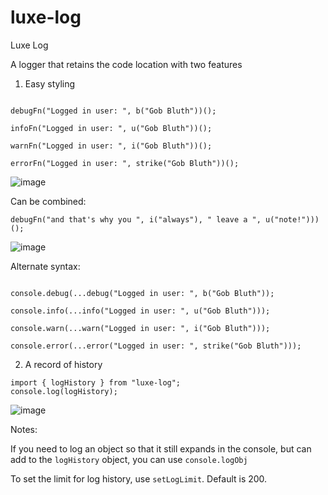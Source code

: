 # luxe-log
Luxe Log

A logger that retains the code location with two features

1) Easy styling

```import { debugFn, infoFn, warnFn, errorFn, b, u, i, strike } from "luxe-log";

debugFn("Logged in user: ", b("Gob Bluth"))();

infoFn("Logged in user: ", u("Gob Bluth"))();

warnFn("Logged in user: ", i("Gob Bluth"))();

errorFn("Logged in user: ", strike("Gob Bluth"))(); 
```

![image](https://github.com/user-attachments/assets/4f395964-99c3-4f20-9f39-99fda01ae086)

Can be combined:

`debugFn("and that's why you ", i("always"), " leave a ", u("note!")))();`

![image](https://github.com/user-attachments/assets/ab33aa89-1bd9-4933-b3ea-9e638a952373)

Alternate syntax:

```import { debug, info, warn, error, b, u, i, strike } from "luxe-log";

console.debug(...debug("Logged in user: ", b("Gob Bluth"));

console.info(...info("Logged in user: ", u("Gob Bluth")));

console.warn(...warn("Logged in user: ", i("Gob Bluth")));

console.error(...error("Logged in user: ", strike("Gob Bluth")));
```

2) A record of history

```
import { logHistory } from "luxe-log";
console.log(logHistory);
```

![image](https://github.com/user-attachments/assets/27127b6e-371c-4fce-8eff-7643c3a8608f)


Notes:


If you need to log an object so that it still expands in the console, but can add to the `logHistory` object, you can use `console.logObj`

To set the limit for log history, use `setLogLimit`. Default is 200.
